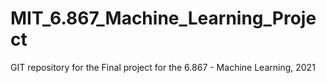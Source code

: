 # MIT_6.867_Machine_Learning_Project
GIT repository for the Final project for the 6.867 - Machine Learning, 2021
